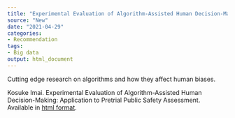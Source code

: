 ```yaml
---
title: "Experimental Evaluation of Algorithm-Assisted Human Decision-Making: Application to Pretrial Public Safety Assessment"
source: "New"
date: "2021-04-29"
categories:
- Recommendation
tags:
- Big data
output: html_document
---
```


Cutting edge research on algorithms and how they affect human biases.

<!--more-->

Kosuke Imai. Experimental Evaluation of Algorithm-Assisted Human Decision-Making: Application to Pretrial Public Safety Assessment. Available in [html format](https://imai.fas.harvard.edu/research/PRAI.html).
